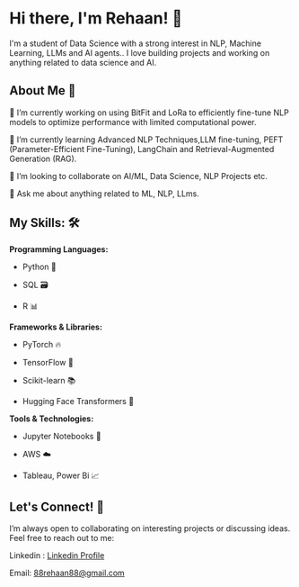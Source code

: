 # Hi there, I'm Rehaan! 👋

I'm a student of Data Science with a strong interest in NLP, Machine Learning, LLMs and AI agents.. I love building projects and working on anything related to data science and AI.

## **About Me 🌟**

🔭 I’m currently working on using BitFit and LoRa to efficiently fine-tune NLP models to optimize performance with limited computational power.

🌱 I’m currently learning Advanced NLP Techniques,LLM fine-tuning, PEFT (Parameter-Efficient Fine-Tuning), LangChain and Retrieval-Augmented Generation (RAG).

👯 I’m looking to collaborate on AI/ML, Data Science, NLP Projects etc.

💬 Ask me about anything related to ML, NLP, LLms.

## My Skills: 🛠️
**Programming Languages:**
- Python 🐍

- SQL 🗃️

- R 📊

**Frameworks & Libraries:**
- PyTorch 🔥

- TensorFlow 🤖

- Scikit-learn 📚

- Hugging Face Transformers 🤗

**Tools & Technologies:**

- Jupyter Notebooks 📓

- AWS ☁️

- Tableau, Power Bi 📈

## Let's Connect! 🤝
I’m always open to collaborating on interesting projects or discussing ideas. Feel free to reach out to me:

Linkedin : [Linkedin Profile](https://www.linkedin.com/in/rehaan-shaikh-2ab915298/)

Email: 88rehaan88@gmail.com 
